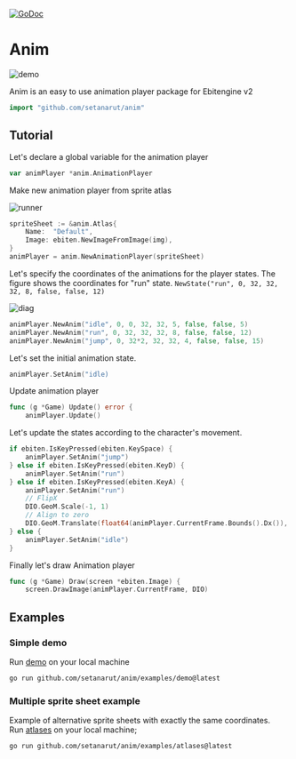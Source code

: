 [![GoDoc](https://godoc.org/github.com/setanarut/anim?status.svg)](https://pkg.go.dev/github.com/setanarut/anim)

# Anim

![demo](https://github.com/user-attachments/assets/fa7cd502-9bf9-4a88-a83c-df0e23c80e41)

Anim is an easy to use animation player package for Ebitengine v2

```Go
import "github.com/setanarut/anim"
```

## Tutorial

Let's declare a global variable for the animation player

```Go
var animPlayer *anim.AnimationPlayer
```

Make new animation player from sprite atlas

![runner](https://github.com/user-attachments/assets/54871498-ae7b-4107-adf4-e292aaff47e7)

```Go
spriteSheet := &anim.Atlas{
	Name:  "Default",
	Image: ebiten.NewImageFromImage(img),
}
animPlayer = anim.NewAnimationPlayer(spriteSheet)
```

Let's specify the coordinates of the animations for the player states.
The figure shows the coordinates for "run" state. `NewState("run", 0, 32, 32, 32, 8, false, false, 12)`

![diag](https://github.com/user-attachments/assets/316be3e7-102f-4d3f-b126-637cda387253)


```Go
animPlayer.NewAnim("idle", 0, 0, 32, 32, 5, false, false, 5)
animPlayer.NewAnim("run", 0, 32, 32, 32, 8, false, false, 12)
animPlayer.NewAnim("jump", 0, 32*2, 32, 32, 4, false, false, 15)
```

Let's set the initial animation state.

```Go
animPlayer.SetAnim("idle)
```

Update animation player

```Go
func (g *Game) Update() error {
	animPlayer.Update()
```

Let's update the states according to the character's movement.

```Go
if ebiten.IsKeyPressed(ebiten.KeySpace) {
	animPlayer.SetAnim("jump")
} else if ebiten.IsKeyPressed(ebiten.KeyD) {
	animPlayer.SetAnim("run")
} else if ebiten.IsKeyPressed(ebiten.KeyA) {
	animPlayer.SetAnim("run")
	// FlipX
	DIO.GeoM.Scale(-1, 1)
	// Align to zero
	DIO.GeoM.Translate(float64(animPlayer.CurrentFrame.Bounds().Dx()), 0)
} else {
	animPlayer.SetAnim("idle")
}
```

Finally let's draw Animation player

```Go
func (g *Game) Draw(screen *ebiten.Image) {
	screen.DrawImage(animPlayer.CurrentFrame, DIO)
```

## Examples

### Simple demo

Run [demo](./examples/demo/) on your local machine

```zsh
go run github.com/setanarut/anim/examples/demo@latest
```
### Multiple sprite sheet example

Example of alternative sprite sheets with exactly the same coordinates.  
Run [atlases](./examples/atlases/) on your local machine;

```zsh
go run github.com/setanarut/anim/examples/atlases@latest
```
